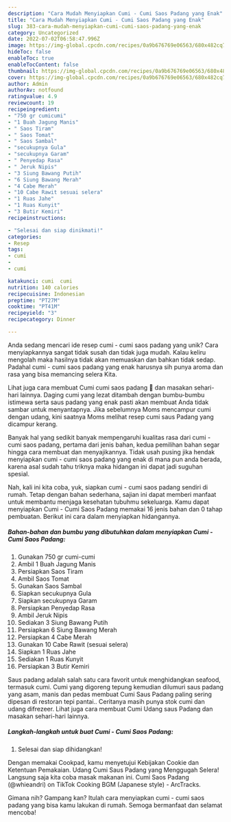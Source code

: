 ```yaml
---
description: "Cara Mudah Menyiapkan Cumi - Cumi Saos Padang yang Enak"
title: "Cara Mudah Menyiapkan Cumi - Cumi Saos Padang yang Enak"
slug: 383-cara-mudah-menyiapkan-cumi-cumi-saos-padang-yang-enak
category: Uncategorized
date: 2022-07-02T06:58:47.996Z
image: https://img-global.cpcdn.com/recipes/0a9b676769e06563/680x482cq70/cumi-cumi-saos-padang-foto-resep-utama.jpg
hideToc: false
enableToc: true
enableTocContent: false
thumbnail: https://img-global.cpcdn.com/recipes/0a9b676769e06563/680x482cq70/cumi-cumi-saos-padang-foto-resep-utama.jpg
cover: https://img-global.cpcdn.com/recipes/0a9b676769e06563/680x482cq70/cumi-cumi-saos-padang-foto-resep-utama.jpg
author: Admin
authorAv: notfound
ratingvalue: 4.9
reviewcount: 19
recipeingredient:
- "750 gr cumicumi"
- "1 Buah Jagung Manis"
- " Saos Tiram"
- " Saos Tomat"
- " Saos Sambal"
- "secukupnya Gula"
- "secukupnya Garam"
- " Penyedap Rasa"
- " Jeruk Nipis"
- "3 Siung Bawang Putih"
- "6 Siung Bawang Merah"
- "4 Cabe Merah"
- "10 Cabe Rawit sesuai selera"
- "1 Ruas Jahe"
- "1 Ruas Kunyit"
- "3 Butir Kemiri"
recipeinstructions:

- "Selesai dan siap dinikmati!"
categories:
- Resep
tags:
- cumi
- 
- cumi

katakunci: cumi  cumi 
nutrition: 140 calories
recipecuisine: Indonesian
preptime: "PT27M"
cooktime: "PT41M"
recipeyield: "3"
recipecategory: Dinner

---
```





Anda sedang mencari ide resep cumi - cumi saos padang yang unik? Cara menyiapkannya sangat tidak susah dan tidak juga mudah. Kalau keliru mengolah maka hasilnya tidak akan memuaskan dan bahkan tidak sedap. Padahal cumi - cumi saos padang yang enak harusnya sih punya aroma dan rasa yang bisa memancing selera Kita.





Lihat juga cara membuat Cumi cumi saos padang 🦑 dan masakan sehari-hari lainnya. Daging cumi yang lezat ditambah dengan bumbu-bumbu istimewa serta saus padang yang enak pasti akan membuat Anda tidak sambar untuk menyantapnya. Jika sebelumnya Moms mencampur cumi dengan udang, kini saatnya Moms melihat resep cumi saus Padang yang dicampur kerang.

Banyak hal yang sedikit banyak mempengaruhi kualitas rasa dari cumi - cumi saos padang, pertama dari jenis bahan, kedua pemilihan bahan segar hingga cara membuat dan menyajikannya. Tidak usah pusing jika hendak menyiapkan cumi - cumi saos padang yang enak di mana pun anda berada, karena asal sudah tahu triknya maka hidangan ini dapat jadi suguhan spesial.






Nah, kali ini kita coba, yuk, siapkan cumi - cumi saos padang sendiri di rumah. Tetap dengan bahan sederhana, sajian ini dapat memberi manfaat untuk membantu menjaga kesehatan tubuhmu sekeluarga. Kamu dapat menyiapkan Cumi - Cumi Saos Padang memakai 16 jenis bahan dan 0 tahap pembuatan. Berikut ini cara dalam menyiapkan hidangannya.

<!--inarticleads1-->

##### Bahan-bahan dan bumbu yang dibutuhkan dalam menyiapkan Cumi - Cumi Saos Padang:

1. Gunakan 750 gr cumi-cumi
1. Ambil 1 Buah Jagung Manis
1. Persiapkan  Saos Tiram
1. Ambil  Saos Tomat
1. Gunakan  Saos Sambal
1. Siapkan secukupnya Gula
1. Siapkan secukupnya Garam
1. Persiapkan  Penyedap Rasa
1. Ambil  Jeruk Nipis
1. Sediakan 3 Siung Bawang Putih
1. Persiapkan 6 Siung Bawang Merah
1. Persiapkan 4 Cabe Merah
1. Gunakan 10 Cabe Rawit (sesuai selera)
1. Siapkan 1 Ruas Jahe
1. Sediakan 1 Ruas Kunyit
1. Persiapkan 3 Butir Kemiri


Saus padang adalah salah satu cara favorit untuk menghidangkan seafood, termasuk cumi. Cumi yang digoreng tepung kemudian dilumuri saus padang yang asam, manis dan pedas membuat Cumi Saus Padang paling sering dipesan di restoran tepi pantai.. Ceritanya masih punya stok cumi dan udang difrezeer. Lihat juga cara membuat Cumi Udang saus Padang dan masakan sehari-hari lainnya. 

<!--inarticleads2-->

##### Langkah-langkah untuk buat Cumi - Cumi Saos Padang:


1. Selesai dan siap dihidangkan!

Dengan memakai Cookpad, kamu menyetujui Kebijakan Cookie dan Ketentuan Pemakaian. Udang Cumi Saus Padang yang Menggugah Selera! Langsung saja kita coba masak makanan ini. Cumi Saos Padang (@whieandri) on TikTok Cooking BGM (Japanese style) - ArcTracks. 

Gimana nih? Gampang kan? Itulah cara menyiapkan cumi - cumi saos padang yang bisa kamu lakukan di rumah. Semoga bermanfaat dan selamat mencoba!
